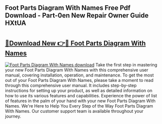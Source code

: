 ## Foot Parts Diagram With Names Free Pdf Download - Part-0en New Repair Owner Guide HXtUA

# <h2><a href="http://dfk9rcr.blite.top/?on=Foot+Parts+Diagram+With+Names">🔗Download New 👉🔴 Foot Parts Diagram With Names</a></h2>

[![Foot Parts Diagram With Names download](https://i.imgur.com/lujVjoI.png)](http://dfk9rcr.blite.top/?on=Foot+Parts+Diagram+With+Names)
Take the first step in mastering your new Foot Parts Diagram With Names with this comprehensive user manual, covering installation, operation, and maintenance. To get the most out of your Foot Parts Diagram With Names, please take a moment to read through this comprehensive user manual. It includes step-by-step instructions for setting up your product, as well as detailed information on how to use its various features and capabilities. Experience the power of list of features in the palm of your hand with your new Foot Parts Diagram With Names. We're Here to Help You Every Step of the Way Foot Parts Diagram With Names. Our customer support team is available throughout your journey.
